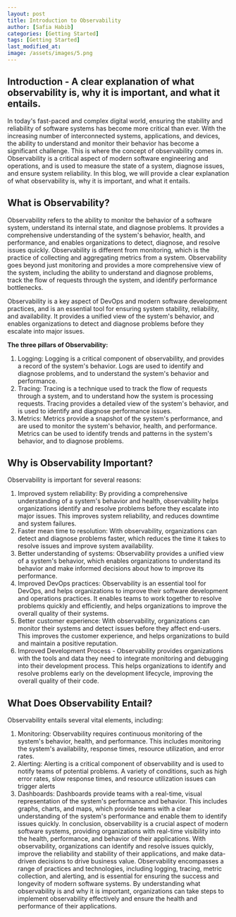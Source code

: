 ```yaml
---
layout: post
title: Introduction to Observability 
author: [Safia Habib]
categories: [Getting Started]
tags: [Getting Started]
last_modified_at: 
image: /assets/images/5.png
---
```

## Introduction - A clear explanation of what observability is, why it is important, and what it entails.
In today's fast-paced and complex digital world, ensuring the stability and reliability of software systems has become more critical than ever. With the increasing number of interconnected systems, applications, and devices, the ability to understand and monitor their behavior has become a significant challenge. This is where the concept of observability comes in.
Observability is a critical aspect of modern software engineering and operations, and is used to measure the state of a system, diagnose issues, and ensure system reliability. In this blog, we will provide a clear explanation of what observability is, why it is important, and what it entails.

## What is Observability?
Observability refers to the ability to monitor the behavior of a software system, understand its internal state, and diagnose problems. It provides a comprehensive understanding of the system's behavior, health, and performance, and enables organizations to detect, diagnose, and resolve issues quickly.
Observability is different from monitoring, which is the practice of collecting and aggregating metrics from a system. Observability goes beyond just monitoring and provides a more comprehensive view of the system, including the ability to understand and diagnose problems, track the flow of requests through the system, and identify performance bottlenecks.

Observability is a key aspect of DevOps and modern software development practices, and is an essential tool for ensuring system stability, reliability, and availability. It provides a unified view of the system's behavior, and enables organizations to detect and diagnose problems before they escalate into major issues.

**The three pillars of Observability:**
1. Logging: Logging is a critical component of observability, and provides a record of the system's behavior. Logs are used to identify and diagnose problems, and to understand the system's behavior and performance.
2. Tracing: Tracing is a technique used to track the flow of requests through a system, and to understand how the system is processing requests. Tracing provides a detailed view of the system's behavior, and is used to identify and diagnose performance issues.
3. Metrics: Metrics provide a snapshot of the system's performance, and are used to monitor the system's behavior, health, and performance. Metrics can be used to identify trends and patterns in the system's behavior, and to diagnose problems.

## Why is Observability Important?
Observability is important for several reasons:
1. Improved system reliability: By providing a comprehensive understanding of a system's behavior and health, observability helps organizations identify and resolve problems before they escalate into major issues. This improves system reliability, and reduces downtime and system failures.
2. Faster mean time to resolution: With observability, organizations can detect and diagnose problems faster, which reduces the time it takes to resolve issues and improve system availability.
3. Better understanding of systems: Observability provides a unified view of a system's behavior, which enables organizations to understand its behavior and make informed decisions about how to improve its performance.
4. Improved DevOps practices: Observability is an essential tool for DevOps, and helps organizations to improve their software development and operations practices. It enables teams to work together to resolve problems quickly and efficiently, and helps organizations to improve the overall quality of their systems.
5. Better customer experience: With observability, organizations can monitor their systems and detect issues before they affect end-users. This improves the customer experience, and helps organizations to build and maintain a positive reputation.
6. Improved Development Process - Observability provides organizations with the tools and data they need to integrate monitoring and debugging into their development process. This helps organizations to identify and resolve problems early on the development lifecycle, improving the overall quality of their code.

## What Does Observability Entail?
Observability entails several vital elements, including:
1. Monitoring: Observability requires continuous monitoring of the system's behavior, health, and performance. This includes monitoring the system's availability, response times, resource utilization, and error rates.
2. Alerting: Alerting is a critical component of observability and is used to notify teams of potential problems. A variety of conditions, such as high error rates, slow response times, and resource utilization issues can trigger alerts
3. Dashboards: Dashboards provide teams with a real-time, visual representation of the system's performance and behavior. This includes graphs, charts, and maps, which provide teams with a clear understanding of the system's performance and enable them to identify issues quickly.
In conclusion, observability is a crucial aspect of modern software systems, providing organizations with real-time visibility into the health, performance, and behavior of their applications. With observability, organizations can identify and resolve issues quickly, improve the reliability and stability of their applications, and make data-driven decisions to drive business value. Observability encompasses a range of practices and technologies, including logging, tracing, metric collection, and alerting, and is essential for ensuring the success and longevity of modern software systems. By understanding what observability is and why it is important, organizations can take steps to implement observability effectively and ensure the health and performance of their applications. 
